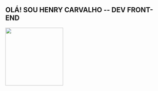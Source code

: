 <link rel="stylesheet" href="https://cdn.jsdelivr.net/gh/devicons/devicon@v2.15.1/devicon.min.css">
<h2>OLÁ! SOU HENRY CARVALHO -- DEV FRONT-END </h2>
<div>
<a href="https://github.com/HenryCL">
<img height="180em" src="https://github-readme-stats.vercel.app/api/top-langs/?username=HenryCL&layout=compact&langs_count=7&theme=dracula"/>
<!-- <img height="180em" src="https://github-readme-stats.vercel.app/api?username=HenryCL&show_icons=true&theme=dracula&include_all_commits=true&count_private=true"/> -->
</div>
  <i class="devicon-angularjs-plain"></i>
  <i class="devicon-html5-plain"></i>
  <i class="devicon-css3-plain"></i>
  <i class="devicon-javascript-plain"></i>
  <i class="devicon-java-plain"></i>
  <i class="devicon-typescript-plain"></i>
  <i class="devicon-python-plain"></i>
  
